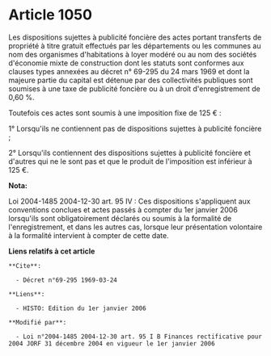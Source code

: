 # Article 1050

Les dispositions sujettes à publicité foncière des actes portant transferts de propriété à titre gratuit effectués par les
départements ou les communes au nom des organismes d'habitations à loyer modéré ou au nom des sociétés d'économie mixte de
construction dont les statuts sont conformes aux clauses types annexées au décret n° 69-295 du 24 mars 1969 et dont la
majeure partie du capital est détenue par des collectivités publiques sont soumises à une taxe de publicité foncière ou à un
droit d'enregistrement de 0,60 %.

Toutefois ces actes sont soumis à une imposition fixe de 125 € :

1° Lorsqu'ils ne contiennent pas de dispositions sujettes à publicité foncière ;

2° Lorsqu'ils contiennent des dispositions sujettes à publicité foncière et d'autres qui ne le sont pas et que le produit de
l'imposition est inférieur à 125 €.

**Nota:**

Loi 2004-1485 2004-12-30 art. 95 IV : Ces dispositions s'appliquent aux conventions conclues et actes passés à compter du 1er
janvier 2006 lorsqu'ils sont obligatoirement déclarés ou soumis à la formalité de l'enregistrement, et dans les autres cas,
lorsque leur présentation volontaire à la formalité intervient à compter de cette date.

**Liens relatifs à cet article**

	**Cite**:

	  - Décret n°69-295 1969-03-24

	**Liens**:

	  - HISTO: Edition du 1er janvier 2006

	**Modifié par**:

	  - Loi n°2004-1485 2004-12-30 art. 95 I B Finances rectificative pour 2004 JORF 31 décembre 2004 en vigueur le 1er janvier 2006
